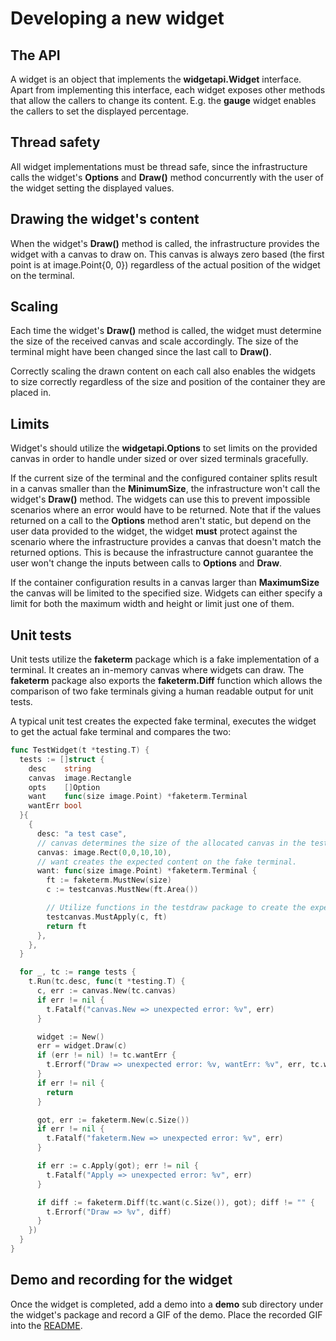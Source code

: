 # Developing a new widget

## The API

A widget is an object that implements the **widgetapi.Widget** interface. Apart
from implementing this interface, each widget exposes other methods that allow
the callers to change its content. E.g. the **gauge** widget enables the
callers to set the displayed percentage.

## Thread safety

All widget implementations must be thread safe, since the infrastructure calls
the widget's **Options** and **Draw()** method concurrently with the user of
the widget setting the displayed values.

## Drawing the widget's content

When the widget's **Draw()** method is called, the infrastructure provides the
widget with a canvas to draw on. This canvas is always zero based (the first
point is at image.Point{0, 0}) regardless of the actual position of the widget
on the terminal.

## Scaling

Each time the widget's **Draw()** method is called, the widget must determine
the size of the received canvas and scale accordingly. The size of the terminal
might have been changed since the last call to **Draw()**.

Correctly scaling the drawn content on each call also enables the widgets to
size correctly regardless of the size and position of the container they are
placed in.

## Limits

Widget's should utilize the **widgetapi.Options** to set limits on the provided
canvas in order to handle under sized or over sized terminals gracefully.

If the current size of the terminal and the configured container splits result
in a canvas smaller than the **MinimumSize**, the infrastructure won't call the
widget's **Draw()** method. The widgets can use this to prevent impossible
scenarios where an error would have to be returned. Note that if the values
returned on a call to the **Options** method aren't static, but depend on the
user data provided to the widget, the widget **must** protect against the
scenario where the infrastructure provides a canvas that doesn't match the
returned options. This is because the infrastructure cannot guarantee the user
won't change the inputs between calls to **Options** and **Draw**.

If the container configuration results in a canvas larger than **MaximumSize**
the canvas will be limited to the specified size. Widgets can either specify a
limit for both the maximum width and height or limit just one of them.


## Unit tests

Unit tests utilize the **faketerm** package which is a fake implementation of a
terminal. It creates an in-memory canvas where widgets can draw. The
**faketerm** package also exports the **faketerm.Diff** function which allows
the comparison of two fake terminals giving a human readable output for unit
tests.

A typical unit test creates the expected fake terminal, executes the widget to
get the actual fake terminal and compares the two:

```go
func TestWidget(t *testing.T) {
  tests := []struct {
    desc    string
    canvas  image.Rectangle
    opts    []Option
    want    func(size image.Point) *faketerm.Terminal
    wantErr bool
  }{
    {
      desc: "a test case",
      // canvas determines the size of the allocated canvas in the test case.
      canvas: image.Rect(0,0,10,10),
      // want creates the expected content on the fake terminal.
      want: func(size image.Point) *faketerm.Terminal {
        ft := faketerm.MustNew(size)
        c := testcanvas.MustNew(ft.Area())

        // Utilize functions in the testdraw package to create the expected content.
        testcanvas.MustApply(c, ft)
        return ft
      },
    },
  }

  for _, tc := range tests {
    t.Run(tc.desc, func(t *testing.T) {
      c, err := canvas.New(tc.canvas)
      if err != nil {
        t.Fatalf("canvas.New => unexpected error: %v", err)
      }

      widget := New()
      err = widget.Draw(c)
      if (err != nil) != tc.wantErr {
        t.Errorf("Draw => unexpected error: %v, wantErr: %v", err, tc.wantErr)
      }
      if err != nil {
        return
      }

      got, err := faketerm.New(c.Size())
      if err != nil {
        t.Fatalf("faketerm.New => unexpected error: %v", err)
      }

      if err := c.Apply(got); err != nil {
        t.Fatalf("Apply => unexpected error: %v", err)
      }

      if diff := faketerm.Diff(tc.want(c.Size()), got); diff != "" {
        t.Errorf("Draw => %v", diff)
      }
    })
  }
}
```

## Demo and recording for the widget

Once the widget is completed, add a demo into a **demo** sub directory under
the widget's package and record a GIF of the demo. Place the recorded GIF into
the [README](http://github.com/mum4k/termdash).
